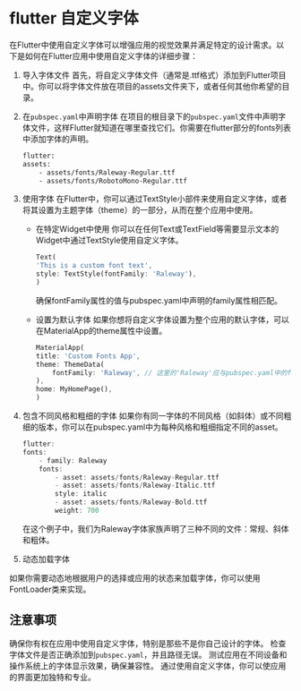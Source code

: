 # flutter 自定义字体

在Flutter中使用自定义字体可以增强应用的视觉效果并满足特定的设计需求。以下是如何在Flutter应用中使用自定义字体的详细步骤：

1. 导入字体文件
首先，将自定义字体文件（通常是.ttf格式）添加到Flutter项目中。你可以将字体文件放在项目的assets文件夹下，或者任何其他你希望的目录。

2. 在`pubspec.yaml`中声明字体
在项目的根目录下的`pubspec.yaml`文件中声明字体文件，这样Flutter就知道在哪里查找它们。你需要在flutter部分的fonts列表中添加字体的声明。

    ```txt
    flutter:
    assets:
        - assets/fonts/Raleway-Regular.ttf
        - assets/fonts/RobotoMono-Regular.ttf
    ```

3. 使用字体
在Flutter中，你可以通过TextStyle小部件来使用自定义字体，或者将其设置为主题字体（theme）的一部分，从而在整个应用中使用。

    * 在特定Widget中使用
        你可以在任何Text或TextField等需要显示文本的Widget中通过TextStyle使用自定义字体。

        ```dart
        Text(
        'This is a custom font text',
        style: TextStyle(fontFamily: 'Raleway'),
        )
        ```

        确保fontFamily属性的值与pubspec.yaml中声明的family属性相匹配。

    * 设置为默认字体
        如果你想将自定义字体设置为整个应用的默认字体，可以在MaterialApp的theme属性中设置。

        ```dart
        MaterialApp(
        title: 'Custom Fonts App',
        theme: ThemeData(
            fontFamily: 'Raleway', // 这里的'Raleway'应与pubspec.yaml中的family一致
        ),
        home: MyHomePage(),
        )
        ```

4. 包含不同风格和粗细的字体
    如果你有同一字体的不同风格（如斜体）或不同粗细的版本，你可以在pubspec.yaml中为每种风格和粗细指定不同的asset。

    ```dart
    flutter:
    fonts:
        - family: Raleway
        fonts:
            - asset: assets/fonts/Raleway-Regular.ttf
            - asset: assets/fonts/Raleway-Italic.ttf
            style: italic
            - asset: assets/fonts/Raleway-Bold.ttf
            weight: 700
    ```

    在这个例子中，我们为Raleway字体家族声明了三种不同的文件：常规、斜体和粗体。

5. 动态加载字体

如果你需要动态地根据用户的选择或应用的状态来加载字体，你可以使用FontLoader类来实现。

## 注意事项

确保你有权在应用中使用自定义字体，特别是那些不是你自己设计的字体。
检查字体文件是否正确添加到`pubspec.yaml`，并且路径无误。
测试应用在不同设备和操作系统上的字体显示效果，确保兼容性。
通过使用自定义字体，你可以使应用的界面更加独特和专业。
